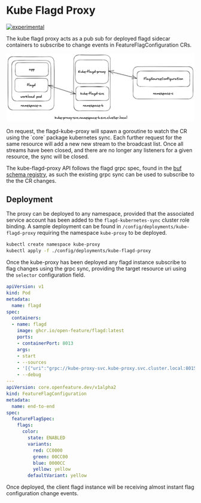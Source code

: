 # Kube Flagd Proxy  

[![experimental](http://badges.github.io/stability-badges/dist/experimental.svg)](http://github.com/badges/stability-badges)

The kube flagd proxy acts as a pub sub for deployed flagd sidecar containers to subscribe to change events in FeatureFlagConfiguration CRs.
<!-- markdownlint-disable MD033 -->
<p align="center">
    <img src="../images/kube-flagd-proxy.png" width="650">
</p>
<!-- markdownlint-enable MD033 -->
On request, the flagd-kube-proxy will spawn a goroutine to watch the CR using the `core` package kubernetes sync. Each further request for the same resource will add a new new stream to the broadcast list. Once all streams have been closed, and there are no longer any listeners for a given resource, the sync will be closed.  

The kube-flagd-proxy API follows the flagd grpc spec, found in the [buf schema registry](https://buf.build/open-feature/flagd), as such the existing grpc sync can be used to subscribe to the the CR changes.

## Deployment

The proxy can be deployed to any namespace, provided that the associated service account has been added to the `flagd-kubernetes-sync` cluster role binding. A sample deployment can be found in `/config/deployments/kube-flagd-proxy` requiring the namespace `kube-proxy` to be deployed.

```sh
kubectl create namespace kube-proxy
kubectl apply -f ./config/deployments/kube-flagd-proxy
```

Once the kube-proxy has been deployed any flagd instance subscribe to flag changes using the grpc sync, providing the target resource uri using the `selector` configuration field.

```yaml
apiVersion: v1
kind: Pod
metadata:
  name: flagd
spec:
  containers:
  - name: flagd
    image: ghcr.io/open-feature/flagd:latest
    ports:
    - containerPort: 8013
    args:
    - start
    - --sources
    - '[{"uri":"grpc://kube-proxy-svc.kube-proxy.svc.cluster.local:8015","provider":"grpc","selector":"core.openfeature.dev/NAMESPACE/NAME"}]'
    - --debug
---
apiVersion: core.openfeature.dev/v1alpha2
kind: FeatureFlagConfiguration
metadata:
  name: end-to-end
spec:
  featureFlagSpec:
    flags:
      color:
        state: ENABLED
        variants:
          red: CC0000
          green: 00CC00
          blue: 0000CC
          yellow: yellow
        defaultVariant: yellow
```

Once deployed, the client flagd instance will be receiving almost instant flag configuration change events.
